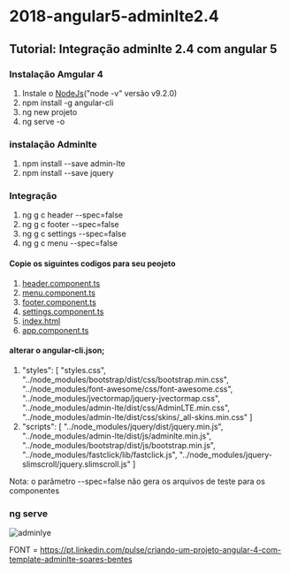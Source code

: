 # 2018-angular5-adminlte2.4

## Tutorial: Integração adminlte 2.4 com angular 5

### Instalação Amgular 4
<ol>
  <li>Instale o <a href="https://nodejs.org">NodeJs</a>("node -v" versão v9.2.0)</li>
  <li>npm install -g angular-cli</li>
  <li>ng new projeto</li>
  <li>ng serve -o</li>
</ol> 

### instalação Adminlte

<ol>
  <li>npm install --save admin-lte</li>
  <li>npm install --save jquery</li>
</ol> 

### Integração

<ol>
  <li>ng g c header --spec=false</li>
  <li>ng g c footer --spec=false</li>
  <li>ng g c settings --spec=false</li>
  <li>ng g c menu --spec=false</li>
</ol>

#### Copie os siguintes codigos para seu peojeto

<ol>
  <li><a href="https://github.com/brayansi/2018-angular5-adminlte2.4/blob/master/crudProduct/src/app/header/header.component.html">header.component.ts</a></li>
  <li><a href="https://github.com/brayansi/2018-angular5-adminlte2.4/blob/master/crudProduct/src/app/menu/menu.component.html">menu.component.ts</a></li>
  <li><a href="https://github.com/brayansi/2018-angular5-adminlte2.4/blob/master/crudProduct/src/app/footer/footer.component.html">footer.component.ts</a>
  <li><a href="https://github.com/brayansi/2018-angular5-adminlte2.4/blob/master/crudProduct/src/app/settings/settings.component.html">settings.component.ts</a></li>
  <li><a href="https://github.com/brayansi/2018-angular5-adminlte2.4/blob/master/crudProduct/src/index.html">index.html</a></li>
  <li><a href="https://github.com/brayansi/2018-angular5-adminlte2.4/blob/master/crudProduct/src/app/app.component.html">app.component.ts</a></li>
</ol>

#### alterar o angular-cli.json;
<ol>
  <li>
    "styles": [
        "styles.css",
        "../node_modules/bootstrap/dist/css/bootstrap.min.css",
        "../node_modules/font-awesome/css/font-awesome.css",
        "../node_modules/jvectormap/jquery-jvectormap.css",
        "../node_modules/admin-lte/dist/css/AdminLTE.min.css",
        "../node_modules/admin-lte/dist/css/skins/_all-skins.min.css"
      ]
  </li>
  <li>
    "scripts": [
        "../node_modules/jquery/dist/jquery.min.js",
        "../node_modules/admin-lte/dist/js/adminlte.min.js",
        "../node_modules/bootstrap/dist/js/bootstrap.min.js",
        "../node_modules/fastclick/lib/fastclick.js",
        "../node_modules/jquery-slimscroll/jquery.slimscroll.js"
     ]
  </li>
</ol>

Nota: o parâmetro --spec=false não gera os arquivos de teste para os componentes

### ng serve

<img src="https://themequarry.com/storage/images/approved/ASFEDA82_v2.4.2_59ff1c40ab15c.png" alt="adminlye">

FONT = https://pt.linkedin.com/pulse/criando-um-projeto-angular-4-com-template-adminlte-soares-bentes
